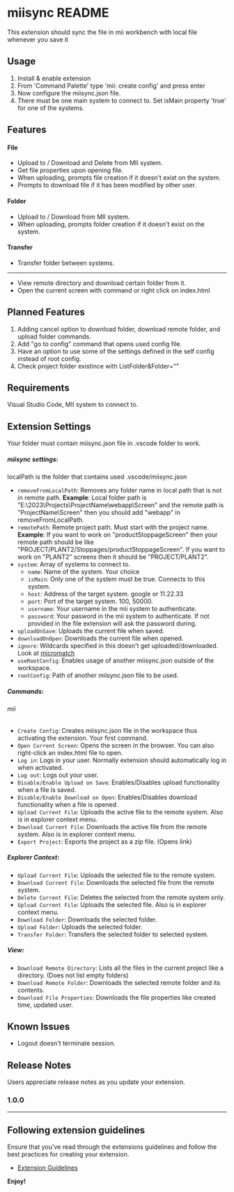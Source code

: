 
# miisync README

This extension should sync the file in mii workbench with local file whenever you save it

## Usage

1. Install & enable extension
2. From 'Command Palette' type 'mii: create config' and press enter
4. Now configure the miisync.json file.
5. There must be one main system to connect to. Set isMain property 'true' for one of the systems.


## Features

#### File
- Upload to / Download and Delete from MII system.
- Get file properties upon opening file.
- When uploading, prompts file creation if it doesn't exist on the system.
- Prompts to download file if it has been modified by other user.
#### Folder
- Upload to / Download from MII system.
- When uploading, prompts folder creation if it doesn't exist on the system.
#### Transfer
- Transfer folder between systems.
------------

- View remote directory and download certain folder from it.
- Open the current screen with command or right click on index.html

## Planned Features
 
1. Adding cancel option to download folder, download remote folder, and upload folder commands.
2. Add "go to config" command that opens used config file.
3. Have an option to use some of the settings defined in the self config instead of root config.
4. Check project folder existince with ListFolder&Folder=""

## Requirements

Visual Studio Code, MII system to connect to.

## Extension Settings

Your folder must contain miisync.json file in .vscode folder to work.

##### miisync settings:
localPath is the folder that contains used .vscode/miisync.json
* `removeFromLocalPath`: Removes any folder name in local path that is not in remote path.
**Example**: Local folder path is "E:\2023\Projects\ProjectName\webapp\Screen" and the remote path is "ProjectName\Screen" then you should add "webapp" in removeFromLocalPath. 
* `remotePath`: Remote project path. Must start with the project name.
**Example**: If you want to work on "productStoppageScreen" then your remote path should be like "PROJECT/PLANT2/Stoppages/productStoppageScreen". If you want to work on "PLANT2" screens then it should be "PROJECT/PLANT2".
* `system`: Array of systems to connect to.
    * `name`: Name of the system. Your choice
    * `isMain`: Only one of the system must be true. Connects to this system.
    * `host`: Address of the target system. google or 11.22.33
    * `port`: Port of the target system. 100, 50000.
    * `username`: Your username in the mii system to authenticate.
    * `password`: Your pasword in the mii system to authenticate. If not provided in the file extension will ask the password during.
* `uploadOnSave`: Uploads the current file when saved.
* `downloadOnOpen`: Downloads the current file when opened.
* `ignore`: Wildcards specified in this doesn't get uploaded/downloaded. Look at [micromatch](https://github.com/micromatch/micromatch)
* `useRootConfig`: Enables usage of another miisync.json outside of the workspace.
* `rootConfig`: Path of another miisync.json file to be used.

##### Commands:

###### mii
* `Create Config`: Creates miisync.json file in the workspace thus activating the extension. Your first command.
* `Open Current Screen`: Opens the screen in the browser. You can also right-click an index.html file to open.
* `Log in`: Logs in your user. Normally extension should automatically log in when activated.
* `Log out`: Logs out your user. 
* `Disable/Enable Upload on Save`: Enables/Disables upload functionality when a file is saved. 
* `Disable/Enable Download on Open`: Enables/Disables download functionality when a file is opened. 
* `Upload Current File`: Uploads the active file to the remote system. Also is in explorer context menu.
* `Download Current File`: Downloads the active file from the remote system. Also is in explorer context menu.
* `Export Project`: Exports the project as a zip file. (Opens link)


##### Explorer Context:
* `Upload Current File`: Uploads the selected file to the remote system.
* `Download Current File`: Downloads the selected file from the remote system.
* `Delete Current File`: Deletes the selected from the remote system only.
* `Upload Current File`: Uploads the selected file. Also is in explorer context menu. 
* `Download Folder`: Downloads the selected folder.
* `Upload Folder`: Uploads the selected folder.
* `Transfer Folder`: Transfers the selected folder to selected system.

##### View:
* `Download Remote Directory`: Lists all the files in the current project like a directory. (Does not list empty folders)
* `Download Remote Folder`: Downloads the selected remote folder and its contents.
* `Download File Properties`: Downloads the file properties like created time, updated user.

## Known Issues

- Logout doesn't terminate session.

## Release Notes

Users appreciate release notes as you update your extension.

### 1.0.0

---

## Following extension guidelines

Ensure that you've read through the extensions guidelines and follow the best practices for creating your extension.

* [Extension Guidelines](https://code.visualstudio.com/api/references/extension-guidelines)

**Enjoy!**
